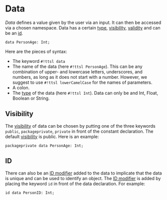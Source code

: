 # Data

_Data_ defines a value given by the user via an input. It can then be accessed via a chosen namespace. Data has a certain [type][types], [visibility][Visibility], [validity][Validity] and can be an [id][id].

```ttsl
data PersonAge: Int;
```

Here are the pieces of syntax:

- The keyword `#!ttsl data`
- The name of the data (here `#!ttsl PersonAge`). This can be any combination of upper- and lowercase letters, underscores, and numbers, as long as it does not start with a number. However, we suggest to use `#!ttsl lowerCamelCase` for the names of parameters.
- A colon.
- The [type][types] of the data (here `#!ttsl Int`). Data can only be and Int, Float, Boolean or String.

## Visibility

The [visibility][Visibility] of data can be chosen by putting one of the three keywords `public`, `packageprivate`, `private` in front of the constant declaration. The default [visibility][Visibility] is public. Here is an example:

```ttsl
packageprivate data PersonAge: Int;
```

## ID

There can also be an [ID modifier][id] added to the data to implicate that the data is unique and can be used to identify an object. The [ID modifier][id] is added by placing the keyword `id` in front of the data declaration. For example:

```ttsl
id data PersonID: Int;
```

[types]: types.md
[id]: modifier.md#id
[Visibility]: modifier.md#visibility
[Validity]: validity.md
